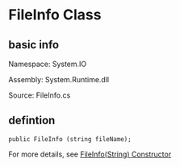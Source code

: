 # FileInfo Class
## basic info
Namespace:
System.IO

Assembly:
System.Runtime.dll

Source:
FileInfo.cs

## defintion
```
public FileInfo (string fileName);
```

For more details, see [FileInfo(String) Constructor](https://learn.microsoft.com/en-us/dotnet/api/system.io.fileinfo.-ctor?view=net-9.0#system-io-fileinfo-ctor(system-string))
